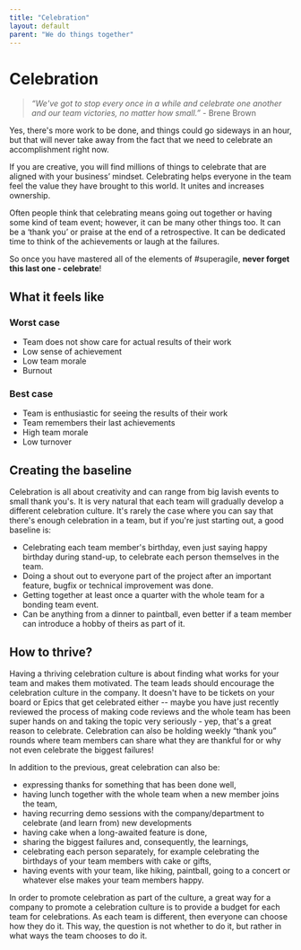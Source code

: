 ```yaml
---
title: "Celebration"
layout: default
parent: "We do things together"
---
```


# Celebration

> *“We've got to stop every once in a while and celebrate one another and our team victories, no matter how small.”* - Brene Brown

Yes, there's more work to be done, and things could go sideways in an hour, but that will never take away from the fact that we need to celebrate an accomplishment right now.

If you are creative, you will find millions of things to celebrate that are aligned with your business’ mindset. Celebrating helps everyone in the team feel the value they have brought to this world. It unites and increases ownership.

Often people think that celebrating means going out together or having some kind of team event; however, it can be many other things too. It can be a ‘thank you’ or praise at the end of a retrospective. It can be dedicated time to think of the achievements or laugh at the failures.

So once you have mastered all of the elements of #superagile, **never forget this last one - celebrate**!

## What it feels like

### Worst case

- Team does not show care for actual results of their work
- Low sense of achievement
- Low team morale
- Burnout

### Best case

- Team is enthusiastic for seeing the results of their work
- Team remembers their last achievements
- High team morale
- Low turnover

## Creating the baseline

Celebration is all about creativity and can range from big lavish events to small thank you's. It is very natural that each team will gradually develop a different celebration culture. It's rarely the case where you can say that there's enough celebration in a team, but if you're just starting out, a good baseline is:

- Celebrating each team member's birthday, even just saying happy birthday during stand-up, to celebrate each person themselves in the team.
- Doing a shout out to everyone part of the project after an important feature, bugfix or technical improvement was done.
- Getting together at least once a quarter with the whole team for a bonding team event.
- Can be anything from a dinner to paintball, even better if a team member can introduce a hobby of theirs as part of it.

## How to thrive?

Having a thriving celebration culture is about finding what works for your team and makes them motivated. The team leads should encourage the celebration culture in the company. It doesn't have to be tickets on your board or Epics that get celebrated either -- maybe you have just recently reviewed the process of making code reviews and the whole team has been super hands on and taking the topic very seriously - yep, that's a great reason to celebrate. Celebration can also be holding weekly “thank you” rounds where team members can share what they are thankful for or why not even celebrate the biggest failures!

In addition to the previous, great celebration can also be:

- expressing thanks for something that has been done well,
- having lunch together with the whole team when a new member joins the team,
- having recurring demo sessions with the company/department to celebrate (and learn from) new developments
- having cake when a long-awaited feature is done,
- sharing the biggest failures and, consequently, the learnings,
- celebrating each person separately, for example celebrating the birthdays of your team members with cake or gifts,
- having events with your team, like hiking, paintball, going to a concert or whatever else makes your team members happy.

In order to promote celebration as part of the culture, a great way for a company to promote a celebration culture is to provide a budget for each team for celebrations. As each team is different, then everyone can choose how they do it. This way, the question is not whether to do it, but rather in what ways the team chooses to do it.
